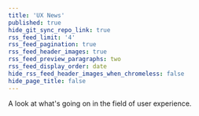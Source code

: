 ```yaml
---
title: 'UX News'
published: true
hide_git_sync_repo_link: true
rss_feed_limit: '4'
rss_feed_pagination: true
rss_feed_header_images: true
rss_feed_preview_paragraphs: two
rss_feed_display_order: date
hide_rss_feed_header_images_when_chromeless: false
hide_page_title: false
---
```


A look at what's going on in the field of user experience.
